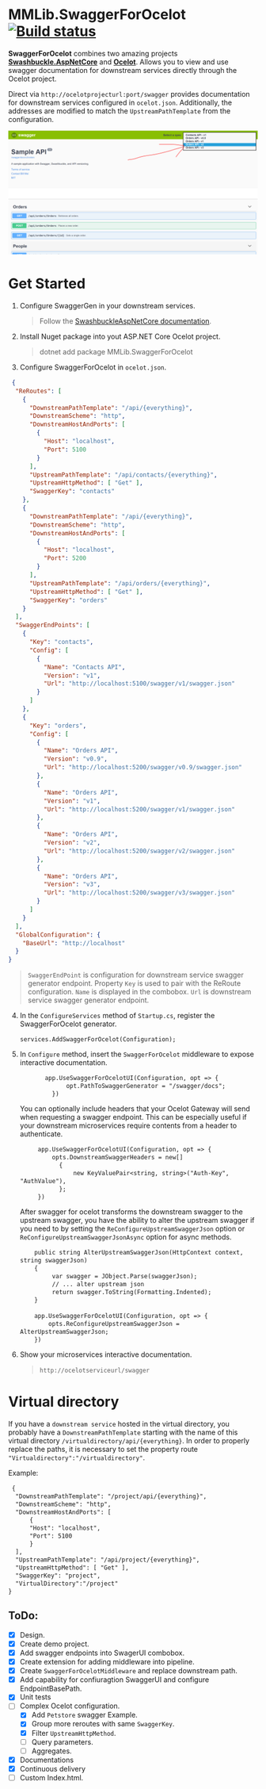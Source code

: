 # MMLib.SwaggerForOcelot [![Build status](https://ci.appveyor.com/api/projects/status/qw082a4fh004p11u?svg=true)](https://ci.appveyor.com/project/Burgyn/mmlib-swaggerforocelot)

**SwaggerForOcelot** combines two amazing projects **[Swashbuckle.AspNetCore](https://github.com/domaindrivendev/Swashbuckle.AspNetCore)** and **[Ocelot](https://github.com/ThreeMammals/Ocelot)**. Allows you to view and use swagger documentation for downstream services directly through the Ocelot project.

Direct via `http://ocelotprojecturl:port/swagger` provides documentation for downstream services configured in `ocelot.json`. Additionally, the addresses are modified to match the `UpstreamPathTemplate` from the configuration.

![SwaggerForOcelot](https://github.com/Burgyn/MMLib.SwaggerForOcelot/blob/master/demo/image.png?raw=true)

# Get Started
1. Configure SwaggerGen in your downstream services.
   > Follow the [SwashbuckleAspNetCore documentation](https://github.com/domaindrivendev/Swashbuckle.AspNetCore#getting-started).
2. Install Nuget package into yout ASP.NET Core Ocelot project.
   > dotnet add package MMLib.SwaggerForOcelot
3. Configure SwaggerForOcelot in `ocelot.json`.
```Json
 {
  "ReRoutes": [
    {
      "DownstreamPathTemplate": "/api/{everything}",
      "DownstreamScheme": "http",
      "DownstreamHostAndPorts": [
        {
          "Host": "localhost",
          "Port": 5100
        }
      ],
      "UpstreamPathTemplate": "/api/contacts/{everything}",
      "UpstreamHttpMethod": [ "Get" ],
      "SwaggerKey": "contacts"
    },
    {
      "DownstreamPathTemplate": "/api/{everything}",
      "DownstreamScheme": "http",
      "DownstreamHostAndPorts": [
        {
          "Host": "localhost",
          "Port": 5200
        }
      ],
      "UpstreamPathTemplate": "/api/orders/{everything}",
      "UpstreamHttpMethod": [ "Get" ],
      "SwaggerKey": "orders"
    }
  ],
  "SwaggerEndPoints": [
    {
      "Key": "contacts",
      "Config": [
        {
          "Name": "Contacts API",
          "Version": "v1",
          "Url": "http://localhost:5100/swagger/v1/swagger.json"
        }
      ]
    },
    {
      "Key": "orders",
      "Config": [
        {
          "Name": "Orders API",
          "Version": "v0.9",
          "Url": "http://localhost:5200/swagger/v0.9/swagger.json"
        },
        {
          "Name": "Orders API",
          "Version": "v1",
          "Url": "http://localhost:5200/swagger/v1/swagger.json"
        },
        {
          "Name": "Orders API",
          "Version": "v2",
          "Url": "http://localhost:5200/swagger/v2/swagger.json"
        },
        {
          "Name": "Orders API",
          "Version": "v3",
          "Url": "http://localhost:5200/swagger/v3/swagger.json"
        }
      ]
    }
  ],
  "GlobalConfiguration": {
    "BaseUrl": "http://localhost"
  }
}
```

   > `SwaggerEndPoint` is configuration for downstream service swagger generator endpoint. Property `Key` is used to pair with the ReRoute configuration. `Name` is displayed in the combobox. `Url` is downstream service swagger generator endpoint.
4. In the `ConfigureServices` method of `Startup.cs`, register the SwaggerForOcelot generator.
   ```CSharp
   services.AddSwaggerForOcelot(Configuration);
   ```
5. In `Configure` method, insert the `SwaggerForOcelot` middleware to expose interactive documentation.
   ```CSharp
          app.UseSwaggerForOcelotUI(Configuration, opt => {
                opt.PathToSwaggerGenerator = "/swagger/docs";
            })
   ```
   You can optionally include headers that your Ocelot Gateway will send when requesting a swagger endpoint. This can be especially useful if your downstream microservices require contents from a header to authenticate.
   ```CSharp
        app.UseSwaggerForOcelotUI(Configuration, opt => {
            opts.DownstreamSwaggerHeaders = new[]
              {
                  new KeyValuePair<string, string>("Auth-Key", "AuthValue"),
              };
        })
   ```
   After swagger for ocelot transforms the downstream swagger to the upstream swagger, you have the ability to alter the upstream swagger if you need to by setting the `ReConfigureUpstreamSwaggerJson` option or `ReConfigureUpstreamSwaggerJsonAsync` option for async methods.
   ```CSharp
       public string AlterUpstreamSwaggerJson(HttpContext context, string swaggerJson)
       {
            var swagger = JObject.Parse(swaggerJson);
            // ... alter upstream json
            return swagger.ToString(Formatting.Indented);
       }

       app.UseSwaggerForOcelotUI(Configuration, opt => {
           opts.ReConfigureUpstreamSwaggerJson = AlterUpstreamSwaggerJson;
       })
   ```
6. Show your microservices interactive documentation.
   > `http://ocelotserviceurl/swagger`

# Virtual directory
If you have a `downstream service` hosted in the virtual directory, you probably have a `DownstreamPathTemplate` starting with the name of this virtual directory `/virtualdirectory/api/{everything}`. In order to properly replace the paths, it is necessary to set the property route `"Virtualdirectory":"/virtualdirectory"`.

Example:
```
 {
  "DownstreamPathTemplate": "/project/api/{everything}",
  "DownstreamScheme": "http",
  "DownstreamHostAndPorts": [
      {
      "Host": "localhost",
      "Port": 5100
      }
  ],
  "UpstreamPathTemplate": "/api/project/{everything}",
  "UpstreamHttpMethod": [ "Get" ],
  "SwaggerKey": "project",
  "VirtualDirectory":"/project"
}
```

## ToDo:
- [x] Design.
- [x] Create demo project.
- [x] Add swagger endpoints into SwagerUI combobox.
- [x] Create extension for adding middleware into pipeline.
- [x] Create `SwaggerForOcelotMiddleware` and replace downstream path.
- [x] Add capability for confiuragtion SwaggerUI and configure EndpointBasePath.
- [x] Unit tests
- [ ] Complex Ocelot configuration.
  - [x] Add `Petstore` swagger Example.
  - [x] Group more reroutes with same `SwaggerKey`.
  - [x] Filter `UpstreamHttpMethod`.
  - [ ] Query parameters.
  - [ ] Aggregates.
- [x] Documentations
- [x] Continuous delivery
- [ ] Custom Index.html.
